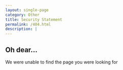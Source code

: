 ```yaml
---
layout: single-page
category: Other
title: Security Statement
permalink: /404.html
description: |
---
```



Oh dear...
--------------------

We were unable to find the page you were looking for


